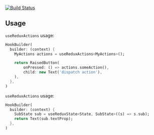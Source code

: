 [![Build Status](https://travis-ci.org/smiLLe/flutter_built_redux_hooks.svg?branch=master)](https://travis-ci.org/smiLLe/flutter_built_redux_hooks)

## Usage

`useReduxActions` usage:

```dart
HookBuilder(
  builder: (context) {
    MyActions actions = useReduxActions<MyActions>();

    return RaisedButton(
        onPressed: () => actions.someAction(),
        child: new Text('dispatch action'),
    ),
  },
)
```

`useReduxActions` usage:

```dart
HookBuilder(
  builder: (context) {
    SubState sub = useReduxState<State, SubState>((s) => s.sub);
    return Text(sub.textProp);
  },
)
```
